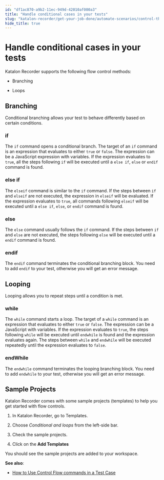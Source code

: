 ```yaml
---
id: "df1ac870-a9b2-11ec-949d-42010af000a3"
title: "Handle conditional cases in your tests"
slug: "katalon-recorder/get-your-job-done/automate-scenarios/control-the-flows/handle-conditional-cases-in-your-tests"
hide_title: true
---
```


# <a id="id" class="anchor_top_offset"/><a id="ariaid-title1" class="anchor_top_offset"/>Handle conditional cases in your tests

<div xmlns="http://www.w3.org/1999/xhtml" className="p">Katalon Recorder supports the following flow control methods: <ul className="ul"><li className="li"><p className="p">Branching</p></li><li className="li"><p className="p">Loops</p></li></ul></div>
    

## <a id="id_1" class="anchor_top_offset"/>Branching

    
      
<p xmlns="http://www.w3.org/1999/xhtml" className="p">Conditional branching allows your test to behave differently   based on certain conditions.</p> 
    
                  
      

### <a id="id_2" class="anchor_top_offset"/>if

      
        
<p xmlns="http://www.w3.org/1999/xhtml" className="p">The <code className="ph codeph">if</code> command opens a conditional branch. The   target of an <code className="ph codeph">if</code> command is an expression that   evaluates to either <code className="ph codeph">true</code> or <code className="ph codeph">false</code>. The   expression can be a JavaScript expression with variables. If the   expression evaluates to <code className="ph codeph">true</code>, all the steps following   <code className="ph codeph">if</code> will be executed until a <code className="ph codeph">else if</code>,   <code className="ph codeph">else</code> or <code className="ph codeph">endif</code> command is found.</p> 
      
    
      

### <a id="id_3" class="anchor_top_offset"/>else if

      
        
<p xmlns="http://www.w3.org/1999/xhtml" className="p">The <code className="ph codeph">elseif</code> command is similar to the   <code className="ph codeph">if</code> command. If the steps between <code className="ph codeph">if</code> and   <code className="ph codeph">elseif</code> are not executed, the expression in   <code className="ph codeph">elseif</code> will be evaluated. If the expression evaluates   to <code className="ph codeph">true</code>, all commands following <code className="ph codeph">elseif</code>   will be executed until a <code className="ph codeph">else if</code>, <code className="ph codeph">else</code>,   or <code className="ph codeph">endif</code> command is found.</p> 
      
    
      

### <a id="id_4" class="anchor_top_offset"/>else

      
        
<p xmlns="http://www.w3.org/1999/xhtml" className="p">The <code className="ph codeph">else</code> command usually follows the   <code className="ph codeph">if</code> command. If the steps between <code className="ph codeph">if</code> and   <code className="ph codeph">else</code> are not executed, the steps following   <code className="ph codeph">else</code> will be executed until a <code className="ph codeph">endif</code>   command is found.</p> 
      
    
      

### <a id="id_5" class="anchor_top_offset"/>endif

      
        
<p xmlns="http://www.w3.org/1999/xhtml" className="p">The <code className="ph codeph">endif</code> command terminates the conditional   branching block. You need to add <code className="ph codeph">endif</code> to your test,   otherwise you will get an error message.</p> 
      
    
    

## <a id="id_6" class="anchor_top_offset"/>Looping

    
      
<p xmlns="http://www.w3.org/1999/xhtml" className="p">Looping allows you to repeat steps until a condition is met.</p> 
    
          
      

### <a id="id_7" class="anchor_top_offset"/>while

      
        
<p xmlns="http://www.w3.org/1999/xhtml" className="p">The <code className="ph codeph">while</code> command starts a loop. The target of a   <code className="ph codeph">while</code> command is an expression that evaluates to   either <code className="ph codeph">true</code> or <code className="ph codeph">false</code>. The expression can   be a JavaScript with variables. If the expression evaluates to   <code className="ph codeph">true</code>, the steps following <code className="ph codeph">while</code> will be   executed until <code className="ph codeph">endwhile</code> is found and the expression   evaluates again. The steps between <code className="ph codeph">while</code> and   <code className="ph codeph">endwhile</code> will be executed repeatedly until the   expression evaluates to <code className="ph codeph">false</code>.</p> 
      
    
      

### <a id="id_8" class="anchor_top_offset"/>endWhile

      
        
<p xmlns="http://www.w3.org/1999/xhtml" className="p">The <code className="ph codeph">endwhile</code> command terminates the looping   branching block. You need to add <code className="ph codeph">endwhile</code> to your   test, otherwise you will get an error message.</p> 
      
    

## <a id="id_9" class="anchor_top_offset"/>Sample Projects

<div xmlns="http://www.w3.org/1999/xhtml" className="p">Katalon Recorder comes with some sample projects (templates) to
  help you get started with flow controls.<ol className="ol"><li className="li"><p className="p">In Katalon Recorder, go
        to Templates.</p></li><li className="li"><p className="p">Choose <em className="ph i">Conditional and loops</em> from the
        left-side bar.</p></li><li className="li"><p className="p">Check the sample projects.</p></li><li className="li"><p className="p">Click on the
        <strong className="ph b">Add Templates</strong></p></li></ol> </div>
<p xmlns="http://www.w3.org/1999/xhtml" className="p">You should see the sample projects are added to your   workspace.</p> 
<p xmlns="http://www.w3.org/1999/xhtml" className="p">   <strong className="ph b">See also</strong>:</p> 
<ul xmlns="http://www.w3.org/1999/xhtml" className="ul"><li className="li">     <a className="xref j-external-link" href="https://docs.katalon.com/katalon-recorder/docs/how-to-use-conditional-statements-in-a-test-case.html" target="_blank">How       to Use Control Flow commands in a Test Case</a>   </li></ul> 
